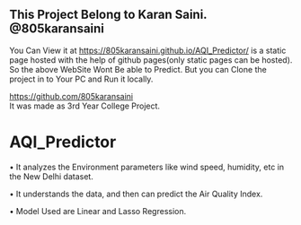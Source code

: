 ## This Project Belong to Karan Saini. @805karansaini

You Can View it at https://805karansaini.github.io/AQI_Predictor/ is a static page hosted with the help of github pages(only static pages can be hosted).
So the above WebSite Wont Be able to Predict.
But you can Clone the project in to Your PC and Run it locally.


https://github.com/805karansaini  
It was made as 3rd Year College Project.

# AQI_Predictor
• It analyzes the Environment parameters like wind speed, humidity, etc in the New Delhi dataset.

• It understands the data, and then can predict the Air Quality Index.

• Model Used are Linear and Lasso Regression.

